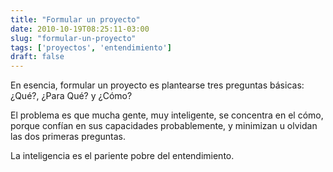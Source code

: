 ```yaml
---
title: "Formular un proyecto"
date: 2010-10-19T08:25:11-03:00
slug: "formular-un-proyecto"
tags: ['proyectos', 'entendimiento']
draft: false
---
```

 
En esencia, formular un proyecto es plantearse tres preguntas básicas:
¿Qué?, ¿Para Qué? y ¿Cómo?

El problema es que mucha gente, muy inteligente, se concentra en el
cómo, porque confían en sus capacidades probablemente, y minimizan u
olvidan las dos primeras preguntas.

La inteligencia es el pariente pobre del entendimiento.
